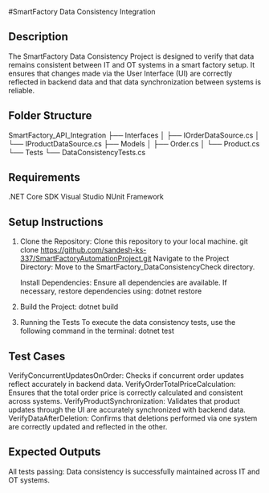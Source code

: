 #SmartFactory Data Consistency Integration

## Description
The SmartFactory Data Consistency Project is designed to verify that data remains consistent between IT and OT systems in a smart factory setup. It ensures that changes made via the User Interface (UI) are correctly reflected in backend data and that data synchronization between systems is reliable.

## Folder Structure

SmartFactory_API_Integration
├── Interfaces
│   ├── IOrderDataSource.cs
│   └── IProductDataSource.cs
├── Models
│   ├── Order.cs
│   └── Product.cs
└── Tests
       └── DataConsistencyTests.cs

## Requirements
.NET Core SDK
Visual Studio
NUnit Framework

## Setup Instructions
1. Clone the Repository: Clone this repository to your local machine.
    git clone https://github.com/sandesh-ks-337/SmartFactoryAutomationProject.git
    Navigate to the Project Directory: Move to the SmartFactory_DataConsistencyCheck directory.

    Install Dependencies: Ensure all dependencies are available. If necessary, restore dependencies using:
    dotnet restore

2. Build the Project:
    dotnet build

3. Running the Tests
   To execute the data consistency tests, use the following command in the terminal:
   dotnet test

## Test Cases

VerifyConcurrentUpdatesOnOrder: Checks if concurrent order updates reflect accurately in backend data.
VerifyOrderTotalPriceCalculation: Ensures that the total order price is correctly calculated and consistent across systems.
VerifyProductSynchronization: Validates that product updates through the UI are accurately synchronized with backend data.
VerifyDataAfterDeletion: Confirms that deletions performed via one system are correctly updated and reflected in the other.

## Expected Outputs
All tests passing: Data consistency is successfully maintained across IT and OT systems.
